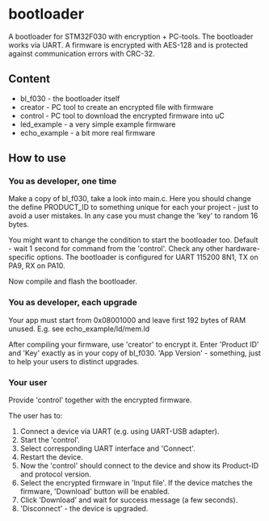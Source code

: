 # bootloader

A bootloader for STM32F030 with encryption + PC-tools. The bootloader works via UART. A firmware is encrypted with AES-128 and is protected against communication errors with CRC-32.

## Content
* bl_f030 - the bootloader itself
* creator - PC tool to create an encrypted file with firmware
* control - PC tool to download the encrypted firmware into uC
* led_example - a very simple example firmware
* echo_example - a bit more real firmware

## How to use

### You as developer, one time

Make a copy of bl_f030, take a look into main.c. Here you should change the define PRODUCT_ID to something unique for each your project - just to avoid a user mistakes. In any case you must change the 'key' to random 16 bytes.

You might want to change the condition to start the bootloader too. Default - wait 1 second for command from the 'control'. Check any other hardware-specific options. The bootloader is configured for UART 115200 8N1, TX on PA9, RX on PA10.

Now compile and flash the bootloader.

### You as developer, each upgrade

Your app must start from 0x08001000 and leave first 192 bytes of RAM unused. E.g. see echo_example/ld/mem.ld

After compiling your firmware, use 'creator' to encrypt it. Enter 'Product ID' and 'Key' exactly as in your copy of bl_f030. 'App Version' - something, just to help your users to distinct upgrades.

### Your user

Provide 'control' together with the encrypted firmware. 

The user has to:
1. Connect a device via UART (e.g. using UART-USB adapter).
2. Start the 'control'.
3. Select corresponding UART interface and 'Connect'.
4. Restart the device.
5. Now the 'control' should connect to the device and show its Product-ID and protocol version.
6. Select the encrypted firmware in 'Input file'. If the device matches the firmware, 'Download' button will be enabled.
8. Click 'Download' and wait for success message (a few seconds).
9. 'Disconnect' - the device is upgraded.
